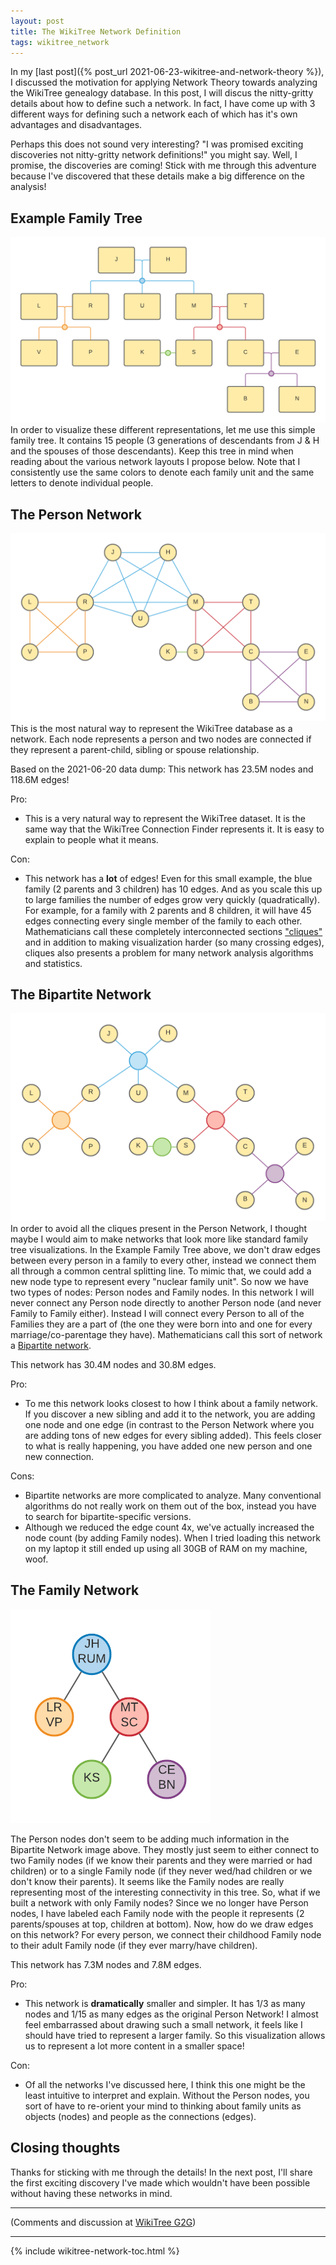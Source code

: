 ```yaml
---
layout: post
title: The WikiTree Network Definition
tags: wikitree_network
---
```


In my [last post]({% post_url 2021-06-23-wikitree-and-network-theory %}), I discussed the motivation for applying Network Theory towards analyzing the WikiTree genealogy database. In this post, I will discus the nitty-gritty details about how to define such a network. In fact, I have come up with 3 different ways for defining such a network each of which has it's own advantages and disadvantages.

Perhaps this does not sound very interesting? "I was promised exciting discoveries not nitty-gritty network definitions!" you might say. Well, I promise, the discoveries are coming! Stick with me through this adventure because I've discovered that these details make a big difference on the analysis!

## Example Family Tree

![Example Family Tree](/assets/images/example_tree.png "Example Family Tree")
In order to visualize these different representations, let me use this simple family tree. It contains 15 people (3 generations of descendants from J & H and the spouses of those descendants). Keep this tree in mind when reading about the various network layouts I propose below. Note that I consistently use the same colors to denote each family unit and the same letters to denote individual people.

## The Person Network

![Example Person Network](/assets/images/example_person_network.png "Example Person Network")
This is the most natural way to represent the WikiTree database as a network. Each node represents a person and two nodes are connected if they represent a parent-child, sibling or spouse relationship.

Based on the 2021-06-20 data dump: This network has 23.5M nodes and 118.6M edges!

Pro:
* This is a very natural way to represent the WikiTree dataset. It is the same way that the WikiTree Connection Finder represents it. It is easy to explain to people what it means.

Con:
* This network has a **lot** of edges! Even for this small example, the blue family (2 parents and 3 children) has 10 edges. And as you scale this up to large families the number of edges grow very quickly (quadratically). For example, for a family with 2 parents and 8 children, it will have 45 edges connecting every single member of the family to each other. Mathematicians call these completely interconnected sections ["cliques"](https://en.wikipedia.org/wiki/Clique_(graph_theory)) and in addition to making visualization harder (so many crossing edges), cliques also presents a problem for many network analysis algorithms and statistics.

## The Bipartite Network

![Example Bipartite Network](/assets/images/example_bipartite_network.png "Example Bipartite Network")
In order to avoid all the cliques present in the Person Network, I thought maybe I would aim to make networks that look more like standard family tree visualizations. In the Example Family Tree above, we don't draw edges between every person in a family to every other, instead we connect them all through a common central splitting line. To mimic that, we could add a new node type to represent every "nuclear family unit". So now we have two types of nodes: Person nodes and Family nodes. In this network I will never connect any Person node directly to another Person node (and never Family to Family either). Instead I will connect every Person to all of the Families they are a part of (the one they were born into and one for every marriage/co-parentage they have). Mathematicians call this sort of network a [Bipartite network](https://en.wikipedia.org/wiki/Bipartite_graph).

This network has 30.4M nodes and 30.8M edges.

Pro:
* To me this network looks closest to how I think about a family network. If you discover a new sibling and add it to the network, you are adding one node and one edge (in contrast to the Person Network where you are adding tons of new edges for every sibling added). This feels closer to what is really happening, you have added one new person and one new connection.

Cons:
* Bipartite networks are more complicated to analyze. Many conventional algorithms do not really work on them out of the box, instead you have to search for bipartite-specific versions.
* Although we reduced the edge count 4x, we've actually increased the node count (by adding Family nodes). When I tried loading this network on my laptop it still ended up using all 30GB of RAM on my machine, woof.

## The Family Network

![Example Family Network](/assets/images/example_family_network.png "Example Family Network")

The Person nodes don't seem to be adding much information in the Bipartite Network image above. They mostly just seem to either connect to two Family nodes (if we know their parents and they were married or had children) or to a single Family node (if they never wed/had children or we don't know their parents). It seems like the Family nodes are really representing most of the interesting connectivity in this tree. So, what if we built a network with only Family nodes? Since we no longer have Person nodes, I have labeled each Family node with the people it represents (2 parents/spouses at top, children at bottom). Now, how do we draw edges on this network? For every person, we connect their childhood Family node to their adult Family node (if they ever marry/have children).

This network has 7.3M nodes and 7.8M edges.

Pro:
* This network is **dramatically** smaller and simpler. It has 1/3 as many nodes and 1/15 as many edges as the original Person Network! I almost feel embarrassed about drawing such a small network, it feels like I should have tried to represent a larger family. So this visualization allows us to represent a lot more content in a smaller space!

Con:
* Of all the networks I've discussed here, I think this one might be the least intuitive to interpret and explain. Without the Person nodes, you sort of have to re-orient your mind to thinking about family units as objects (nodes) and people as the connections (edges).

## Closing thoughts

Thanks for sticking with me through the details! In the next post, I'll share the first exciting discovery I've made which wouldn't have been possible without having these networks in mind.

---------

(Comments and discussion at [WikiTree G2G](https://www.wikitree.com/g2g/1258747/wikitree-network-defined))

---------

{% include wikitree-network-toc.html %}
